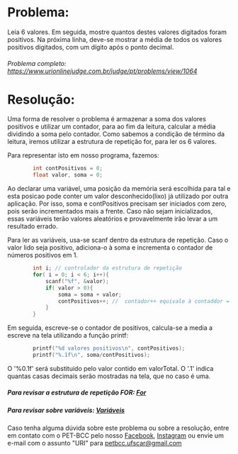 # Problema:

Leia 6 valores. Em seguida, mostre quantos destes valores digitados foram positivos. Na próxima linha, deve-se mostrar a média de todos os valores positivos digitados, com um dígito após o ponto decimal.

###### Problema completo: https://www.urionlinejudge.com.br/judge/pt/problems/view/1064

# Resolução:

Uma forma de resolver o problema é armazenar a soma dos valores positivos e utilizar um contador, para ao fim da leitura, calcular a média dividindo a soma pelo contador. Como sabemos a condição de término da leitura, iremos utilizar a estrutura de repetição for, para ler os 6 valores.



Para representar isto em nosso programa, fazemos: 

```c
        int contPositivos = 0;
        float valor, soma = 0;
```

Ao declarar uma variável, uma posição da memória será escolhida para tal e esta posicao pode conter um valor desconhecido(lixo) já utilizado por outra aplicação. Por isso, soma e contPositivos precisam ser iniciados com zero, pois serão incrementados mais a frente. Caso não sejam inicializados, essas variáveis terão valores aleatórios e provavelmente irão levar a um resultado errado.



Para ler as variáveis, usa-se scanf dentro da estrutura de repetição. Caso o valor lido seja positivo, adiciona-o à soma e incrementa o contador de números positivos em 1.

```c
        int i; // controlador da estrutura de repetição 
        for( i = 0; i < 6; i++){
            scanf("%f", &valor);
            if( valor > 0){
                soma = soma + valor;
                contPositivos++; //  contador++ equivale à contaddor = contador + 1 
            }
        }
```

Em seguida, escreve-se o contador de positivos, calcula-se a media a escreve na tela utilizando a função printf:

```c
        printf("%d valores positivos\n", contPositivos);
        printf("%.1f\n", soma/contPositivos);
```

O '%0.1f' será substituido pelo valor contido em valorTotal. O '.1' indica quantas casas decimais serão mostradas na tela, que no caso é uma.

##### Para revisar a estrutura de repetição FOR: [For](http://linguagemc.com.br/a-estrutura-de-repeticao-for-em-c/)
##### Para revisar sobre variáveis: [Variáveis](http://linguagemc.com.br/variaveis-em-linguagem-c/)


Caso tenha alguma dúvida sobre este problema ou sobre a resolução, entre em contato com o PET-BCC pelo nosso
[Facebook](https://www.facebook.com/petbcc/),
[Instagram](https://www.instagram.com/petbcc.ufscar/)
ou envie um e-mail com o assunto "URI" para petbcc.ufscar@gmail.com
